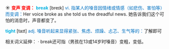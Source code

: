 ☀ <font color="red">**变声 变调：**</font>
<font color="sky blue">**break**</font> [breɪk] 
<font color="#0070c0">vi. 指某人的嗓音因情绪或情感（如悲伤、害怕等）而变调：</font>Her voice broke as she told us the dreadful news. 她告诉我们这个可怕的消息时，声音都变了。

<font color="sky blue">**tight**</font> [taɪt] 
<font color="#0070c0">adj. 嗓音听起来显得紧张、焦虑、烦躁、忐忑、生气等的：</font>了解即可

相关词义延伸：
· break还可指（男孩在13或14岁时嗓音）变粗，变低。
